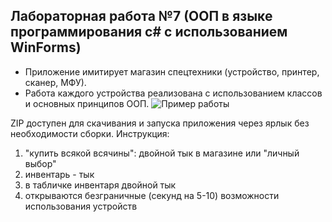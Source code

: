 ## Лабораторная работа №7 (ООП в языке программирования c# с использованием WinForms)
- Приложение имитирует магазин спецтехники (устройство, принтер, сканер, МФУ).
- Работа каждого устройства реализована с использованием классов и основных принципов ООП.
![Пример работы](https://github.com/user-attachments/assets/f314d4f0-29e1-4139-bc6b-e437c3741009)

ZIP доступен для скачивания и запуска приложения через ярлык без необходимости сборки.
Инструкция:
1. "купить всякой всячины": двойной тык в магазине или "личный выбор"
2. инвентарь - тык
3. в табличке инвентаря двойной тык
4. открываются безграничные (секунд на 5-10) возможности использования устройств
